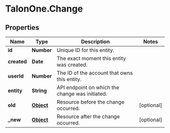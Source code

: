 # TalonOne.Change

## Properties

Name | Type | Description | Notes
------------ | ------------- | ------------- | -------------
**id** | **Number** | Unique ID for this entity. | 
**created** | **Date** | The exact moment this entity was created. | 
**userId** | **Number** | The ID of the account that owns this entity. | 
**entity** | **String** | API endpoint on which the change was initiated. | 
**old** | [**Object**](.md) | Resource before the change occurred. | [optional] 
**_new** | [**Object**](.md) | Resource after the change occurred. | [optional] 


